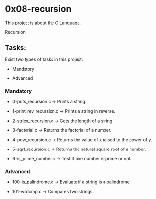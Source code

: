 # 0x08-recursion

This project is about the C Language.

Recursion.

## Tasks:

Exist two types of tasks in this project:

- Mandatory

- Advanced

### Mandatory

- 0-puts_recursion.c &rarr; Prints a string.

- 1-print\_rev_recursion.c &rarr; Prints a string in reverse.

- 2-strlen_recursion.c &rarr; Gets the length of a string.

- 3-factorial.c &rarr; Returns the factorial of a number.

- 4-pow_recursion.c &rarr; Returns the value of x raised to the power of y.

- 5-sqrt_recursion.c &rarr; Returns the natural square root of a number.

- 6-is\_prime_number.c &rarr; Test if one number is prime or not.

### Advanced

- 100-is_palindrome.c &rarr; Evaluate if a string is a palindrome.

- 101-wildcmp.c &rarr; Compares two strings.
